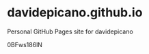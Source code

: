 # davidepicano.github.io
Personal GitHub Pages site for davidepicano

































































0BFws186lN
